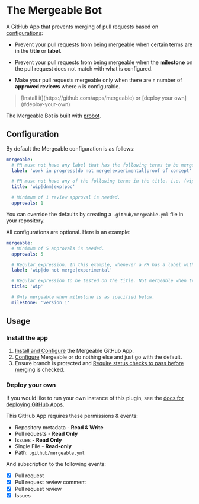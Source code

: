 # The Mergeable Bot
A GitHub App that prevents merging of pull requests based on [configurations](#configuration):

- Prevent your pull requests from being mergeable when certain terms are in the **title** or **label**.

- Prevent your pull requests from being mergeable when the **milestone** on the pull request does not match with what is configured.

- Make your pull requests mergeable only when there are `n` number of **approved reviews** where `n` is configurable.

<blockquote>
[Install it](https://github.com/apps/mergeable) or [deploy your own](#deploy-your-own)
</blockquote>

The Mergeable Bot is built with [probot](https://github.com/probot/probot).

## Configuration
By default the Mergeable configuration is as follows:

```yml
mergeable:
  # PR must not have any label that has the following terms to be mergeable
  label: 'work in progress|do not merge|experimental|proof of concept'

  # PR must not have any of the following terms in the title. i.e. (wip) My PR Title
  title: 'wip|dnm|exp|poc'

  # Minimum of 1 review approval is needed.
  approvals: 1
```

You can override the defaults by creating a `.github/mergeable.yml` file in your repository.

All configurations are optional. Here is an example:

```yml
mergeable:
  # Minimum of 5 approvals is needed.
  approvals: 5

  # Regular expression. In this example, whenever a PR has a label with the words wip, do not merge or experimental it will not be mergeable
  label: 'wip|do not merge|experimental'

  # Regular expression to be tested on the title. Not mergeable when true.  
  title: 'wip'

  # Only mergeable when milestone is as specified below.
  milestone: 'version 1'  
```

## Usage

### Install the app
1. [Install and Configure](https://github.com/apps/mergeable) the Mergeable GitHub App.
2. [Configure](#configuration) Mergeable or do nothing else and just go with the default.
3. Ensure branch is protected and [Require status checks to pass before merging](https://help.github.com/articles/enabling-required-status-checks/) is checked.

### Deploy your own

If you would like to run your own instance of this plugin, see the [docs for deploying GitHub Apps](https://github.com/probot/probot/blob/master/docs/deployment.md).

This GitHub App requires these permissions & events:

- Repository metadata - **Read & Write**
- Pull requests - **Read Only**
- Issues - **Read Only**
- Single File - **Read-only**
 - Path: `.github/mergeable.yml`

And subscription to the following events:
- [x] Pull request
- [x] Pull request review comment
- [x] Pull request review
- [x] Issues

